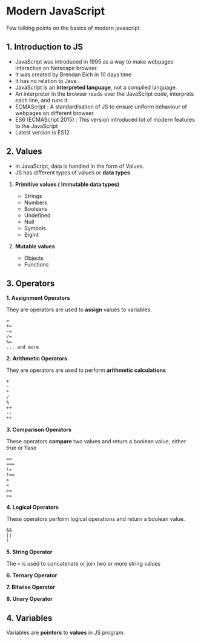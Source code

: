 # Modern JavaScript
Few talking points on the basics of modern javascript.

## 1. Introduction to JS


 - JavaScript was introduced in 1995 as a way to make webpages
  interactive on Netscape browser. 
 - It was created by Brendan Eich in 10 days time
 -  It has no relation to Java .
 - JavaScript is an **interpreted language**, not a compiled language.
 - An interpreter in the browser reads over the JavaScript code, interprets each line, and runs it.
 - ECMAScript : A standardisation of JS to ensure uniform behaviour of webpages on different browser.
 - ES6 (ECMAScript 2015) : This version introduced lot of modern features to the JavaScript
 - Latest version is ES12
  
## 2. Values

 - In JavaScript, data is handled in the form of Values.
 - JS has different types of values or **data types**
 
 1. **Primitive values ( Immutable data types)** 
	  - Strings 	 
	  - Numbers
	  - Booleans
	  - Undefined
	  - Null
	  - Symbols
	  - BigInt
 
 2. **Mutable values**
	 - Objects
	 - Functions 

## 3. Operators

**1. Assignment Operators**

They are operators are used to **assign** values to variables.

    =	
    +=	
    -=	
    /=	
    %=
    ... and more

**2. Arithmetic Operators**

They are operators are used to perform **arithmetic calculations**

    + 
    - 
    *
    /
    %
    ++
    --
    **

**3. Comparison Operators** 

These operators **compare** two values and return a boolean value, either true or flase

    ==
    ===
    !=
    !==
    >
    <
    >=
    <=

**4. Logical Operators**

These operators perform logical operations and return a boolean value.

    &&
    ||
    !

**5. String Operator**

The `+` is used to concatenate or join two or more string values

**6. Ternary Operator**

**7. Bitwise Operator**

**8. Unary Operator**


## 4. Variables

Variables are **pointers** to **values** in JS program.
  